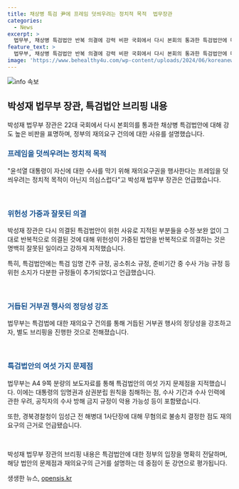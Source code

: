 ```yaml
---
title: 채상병 특검 尹에 프레임 덧씌우려는 정치적 목적  법무장관
categories:
  - News
excerpt: >
  법무부, 채상병 특검법안 반복 의결에 강력 비판 국회에서 다시 본회의 통과한 특검법안에 대해 박성재 법무부 장관이 위헌성과 재의요구권 행사의 이유를 설명하며 윤석열 대통령을 비판했다. 법무부는 법안에 여섯 가지 문제점을 지적하고, 경북경찰청이 임성근 전 해병대 1사단장에 대해 무혐의로 불송치 결정한 점을 재의요구의 근거로 언급했다. 임명간주, 공소취소권 추가로 위헌성 가중, 의결 후 한 달만에 반복 의결 등 정부의 입장을 강조했다.
feature_text: >
  법무부, 채상병 특검법안 반복 의결에 강력 비판 국회에서 다시 본회의 통과한 특검법안에 대해 박성재 법무부 장관이 위헌성과 재의요구권 행사의 이유를 설명하며 윤석열 대통령을 비판했다. 법무부는 법안에 여섯 가지 문제점을 지적하고, 경북경찰청이 임성근 전 해병대 1사단장에 대해 무혐의로 불송치 결정한 점을 재의요구의 근거로 언급했다. 임명간주, 공소취소권 추가로 위헌성 가중, 의결 후 한 달만에 반복 의결 등 정부의 입장을 강조했다.
image: 'https://www.behealthy4u.com/wp-content/uploads/2024/06/koreanews.jpg'
---
```


<p><img src="https://www.behealthy4u.com/wp-content/uploads/2024/06/koreanews.jpg" alt="info 속보" /></p>

<h2 data-ke-size="size26">박성재 법무부 장관, 특검법안 브리핑 내용</h2>

<p data-ke-size="size16">박성재 법무부 장관은 22대 국회에서 다시 본회의를 통과한 채상병 특검법안에 대해 강도 높은 비판을 표명하며, 정부의 재의요구 건의에 대한 사유를 설명했습니다.</p>

<h3><b><span style="color: #1a5490;">프레임을 덧씌우려는 정치적 목적</span></b></h3>

<p data-ke-size="size16">"윤석열 대통령이 자신에 대한 수사를 막기 위해 재의요구권을 행사한다는 프레임을 덧씌우려는 정치적 목적이 아닌지 의심스럽다"고 박성재 법무부 장관은 언급했습니다.</p>

<p data-ke-size="size16">&nbsp;</p>

<h3><b><span style="color: #1a5490;">위헌성 가중과 잘못된 의결</span></b></h3>

<p data-ke-size="size16">박성재 장관은 다시 의결된 특검법안이 위헌 사유로 지적된 부분들을 수정·보완 없이 그대로 반복적으로 의결된 것에 대해 위헌성이 가중된 법안을 반복적으로 의결하는 것은 명백히 잘못된 일이라고 강하게 지적했습니다.</p>

<p data-ke-size="size16">특히, 특검법안에는 특검 임명 간주 규정, 공소취소 규정, 준비기간 중 수사 가능 규정 등 위헌 소지가 다분한 규정들이 추가되었다고 언급했습니다.</p>

<p data-ke-size="size16">&nbsp;</p>

<h3><b><span style="color: #1a5490;">거듭된 거부권 행사의 정당성 강조</span></b></h3>

<p data-ke-size="size16">법무부는 특검법에 대한 재의요구 건의를 통해 거듭된 거부권 행사의 정당성을 강조하고자, 별도 브리핑을 진행한 것으로 전해졌습니다.</p>

<p data-ke-size="size16">&nbsp;</p>

<h3><b><span style="color: #1a5490;">특검법안의 여섯 가지 문제점</span></b></h3>

<p data-ke-size="size16">법무부는 A4 9쪽 분량의 보도자료를 통해 특검법안의 여섯 가지 문제점을 지적했습니다. 이에는 대통령의 임명권과 삼권분립 원칙을 침해하는 점, 수사 기간과 수사 인력에 관한 우려, 공직자의 수사 방해 금지 규정이 악용 가능성 등이 포함됐습니다.</p>

<p data-ke-size="size16">또한, 경북경찰청이 임성근 전 해병대 1사단장에 대해 무혐의로 불송치 결정한 점도 재의요구의 근거로 언급됐습니다.</p>

<p data-ke-size="size16">&nbsp;</p>

<p data-ke-size="size16">박성재 법무부 장관의 브리핑 내용은 특검법안에 대한 정부의 입장을 명확히 전달하며, 해당 법안의 문제점과 재의요구의 근거를 설명하는 데 중점이 둔 강연으로 평가됩니다.</p>
생생한 뉴스, <a href="https://opensis.kr" rel="dofollow">opensis.kr</a>


